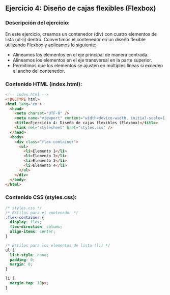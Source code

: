 ## Ejercicio 4: Diseño de cajas flexibles (Flexbox)

### Descripción del ejercicio:

En este ejercicio, creamos un contenedor (div) con cuatro elementos de lista (ul-li) dentro. Convertimos el contenedor en un diseño flexible utilizando Flexbox y aplicamos lo siguiente:

- Alineamos los elementos en el eje principal de manera centrada.
- Alineamos los elementos en el eje transversal en la parte superior.
- Permitimos que los elementos se ajusten en múltiples líneas si exceden el ancho del contenedor.

### Contenido HTML (index.html):

```html
<!-- index.html -->
<!DOCTYPE html>
<html lang="en">
  <head>
    <meta charset="UTF-8" />
    <meta name="viewport" content="width=device-width, initial-scale=1.0" />
    <title>Ejercicio 4: Diseño de cajas flexibles (Flexbox)</title>
    <link rel="stylesheet" href="styles.css" />
  </head>
  <body>
    <div class="flex-container">
      <ul>
        <li>Elemento 1</li>
        <li>Elemento 2</li>
        <li>Elemento 3</li>
        <li>Elemento 4</li>
      </ul>
    </div>
  </body>
</html>
```

### Contenido CSS (styles.css):

```css
/* styles.css */
/* Estilos para el contenedor */
.flex-container {
  display: flex;
  flex-direction: column;
  align-items: center;
}

/* Estilos para los elementos de lista (li) */
ul {
  list-style: none;
  padding: 0;
  margin: 0;
}

li {
  margin-top: 10px;
}
```

